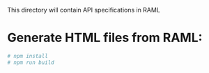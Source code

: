 This directory will contain API specifications in RAML

# Generate HTML files from RAML:
```bash
# npm install
# npm run build
```
